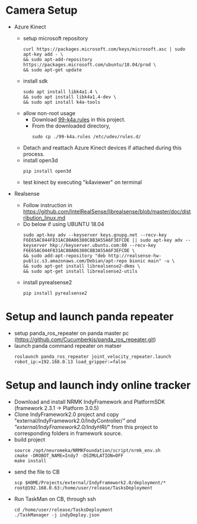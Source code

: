 # Camera Setup
* Azure Kinect  
    * setup microsoft repository  
        ```
        curl https://packages.microsoft.com/keys/microsoft.asc | sudo apt-key add - \
        && sudo apt-add-repository https://packages.microsoft.com/ubuntu/18.04/prod \
        && sudo apt-get update  
        ```
    * install sdk  
        ```
        sudo apt install libk4a1.4 \
        && sudo apt install libk4a1.4-dev \
        && sudo apt install k4a-tools  
        ```
    * allow non-root usage  
        * Download [99-k4a.rules](../third-party/azure/99-k4a.rules) in this project.  
        * From the downloaded directory,  
            ```
            sudo cp ./99-k4a.rules /etc/udev/rules.d/  
            ```
    * Detach and reattach Azure Kinect devices if attached during this process.  
    * install open3d  
        ```
        pip install open3d  
        ```
    * test kinect by executing "k4aviewer" on terminal  
  
* Realsense
    * Follow instruction in https://github.com/IntelRealSense/librealsense/blob/master/doc/distribution_linux.md  
    * Do below if using UBUNTU 18.04
        ```
        sudo apt-key adv --keyserver keys.gnupg.net --recv-key F6E65AC044F831AC80A06380C8B3A55A6F3EFCDE || sudo apt-key adv --keyserver hkp://keyserver.ubuntu.com:80 --recv-key F6E65AC044F831AC80A06380C8B3A55A6F3EFCDE \
        && sudo add-apt-repository "deb http://realsense-hw-public.s3.amazonaws.com/Debian/apt-repo bionic main" -u \
        && sudo apt-get install librealsense2-dkms \
        && sudo apt-get install librealsense2-utils
        ```
    * install pyrealsense2  
        ```
        pip install pyrealsense2  
        ```
  
# Setup and launch panda repeater
* setup panda_ros_repeater on panda master pc (https://github.com/Cucumberkjs/panda_ros_repeater.git)  
* launch panda command repeater on matser  
    ```
    roslaunch panda_ros_repeater joint_velocity_repeater.launch robot_ip:=192.168.0.13 load_gripper:=false
    ```

# Setup and launch indy online tracker
* Download and install NRMK IndyFramework and PlatformSDK (framework 2.3.1 -> Platform 3.0.5)  
* Clone IndyFramework2.0 project and copy "external/IndyFramework2.0/IndyController/*" and "external/IndyFramework2.0/IndyHRI/*" from this project to corresponding folders in framework source.  
* build project  
    ```
    source /opt/neuromeka/NRMKFoundation/script/nrmk_env.sh  
    cmake -DROBOT_NAME=Indy7 -DSIMULATION=OFF  
    make install  
    ```
* send the file to CB  
    ```
    scp $HOME/Projects/external/IndyFramework2.0/deployment/* root@192.168.0.63:/home/user/release/TasksDeployment  
    ```
* Run TaskMan on CB, through ssh
    ```
    cd /home/user/release/TasksDeployment  
    ./TaskManager -j indyDeploy.json  
    ```